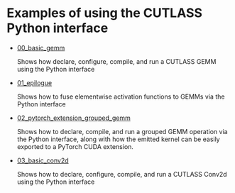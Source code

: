 # Examples of using the CUTLASS Python interface

* [00_basic_gemm](/examples/python/00_basic_gemm.ipynb)

    Shows how declare, configure, compile, and run a CUTLASS GEMM using the Python interface

* [01_epilogue](/examples/python/01_epilogue.ipynb)

    Shows how to fuse elementwise activation functions to GEMMs via the Python interface

* [02_pytorch_extension_grouped_gemm](/examples/python/02_pytorch_extension_grouped_gemm.ipynb)

    Shows how to declare, compile, and run a grouped GEMM operation via the Python interface,
    along with how the emitted kernel can be easily exported to a PyTorch CUDA extension.

* [03_basic_conv2d](/examples/python/03_basic_conv2d.ipynb)

    Shows how to declare, configure, compile, and run a CUTLASS Conv2d using the Python interface
